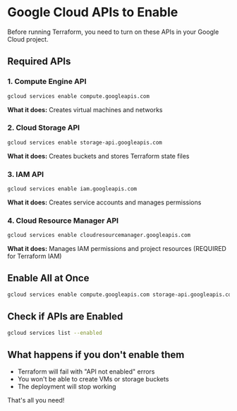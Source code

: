 # Google Cloud APIs to Enable

Before running Terraform, you need to turn on these APIs in your Google Cloud project.

## Required APIs

### 1. Compute Engine API

```bash
gcloud services enable compute.googleapis.com
```

**What it does:** Creates virtual machines and networks

### 2. Cloud Storage API

```bash
gcloud services enable storage-api.googleapis.com
```

**What it does:** Creates buckets and stores Terraform state files

### 3. IAM API

```bash
gcloud services enable iam.googleapis.com
```

**What it does:** Creates service accounts and manages permissions

### 4. Cloud Resource Manager API

```bash
gcloud services enable cloudresourcemanager.googleapis.com
```

**What it does:** Manages IAM permissions and project resources (REQUIRED for Terraform IAM)

## Enable All at Once

```bash
gcloud services enable compute.googleapis.com storage-api.googleapis.com iam.googleapis.com cloudresourcemanager.googleapis.com
```

## Check if APIs are Enabled

```bash
gcloud services list --enabled
```

## What happens if you don't enable them

- Terraform will fail with "API not enabled" errors
- You won't be able to create VMs or storage buckets
- The deployment will stop working

That's all you need!
